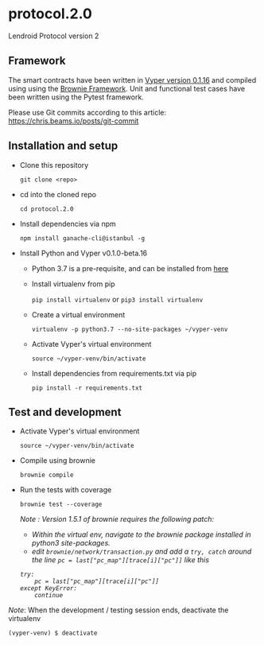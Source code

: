 # protocol.2.0
Lendroid Protocol version 2

## Framework
The smart contracts have been written in [Vyper version 0.1.16](https://vyper.readthedocs.io "Vyper ReadTheDocs") and compiled using using the [Brownie Framework](https://eth-brownie.readthedocs.io "eth-brownie"). Unit and functional test cases have been written using the Pytest framework.

Please use Git commits according to this article: https://chris.beams.io/posts/git-commit

## Installation and setup
* Clone this repository

  `git clone <repo>`

* cd into the cloned repo

  `cd protocol.2.0`

* Install dependencies via npm

  `npm install ganache-cli@istanbul -g`


* Install Python and Vyper v0.1.0-beta.16

  * Python 3.7 is a pre-requisite, and can be installed from [here](https://www.python.org/downloads "Python version downloads")

  * Install virtualenv from pip

    `pip install virtualenv` or `pip3 install virtualenv`

  * Create a virtual environment

    `virtualenv -p python3.7 --no-site-packages ~/vyper-venv`

  * Activate Vyper's virtual environment

    `source ~/vyper-venv/bin/activate`

  * Install dependencies from requirements.txt via pip

    `pip install -r requirements.txt`

## Test and development

* Activate Vyper's virtual environment

  `source ~/vyper-venv/bin/activate`


* Compile using brownie

  `brownie compile`

* Run the tests with coverage

  `brownie test --coverage`

  <i>Note : Version 1.5.1 of brownie requires the following patch:
  * Within the virtual env, navigate to the brownie package installed in python3 site-packages.
  * edit `brownie/network/transaction.py` and add a `try, catch` around the line `pc = last["pc_map"][trace[i]["pc"]]` like this
  ```
  try:
      pc = last["pc_map"][trace[i]["pc"]]
  except KeyError:
      continue
  ```
  </i>


_Note_: When the development / testing session ends, deactivate the virtualenv

`(vyper-venv) $ deactivate`
